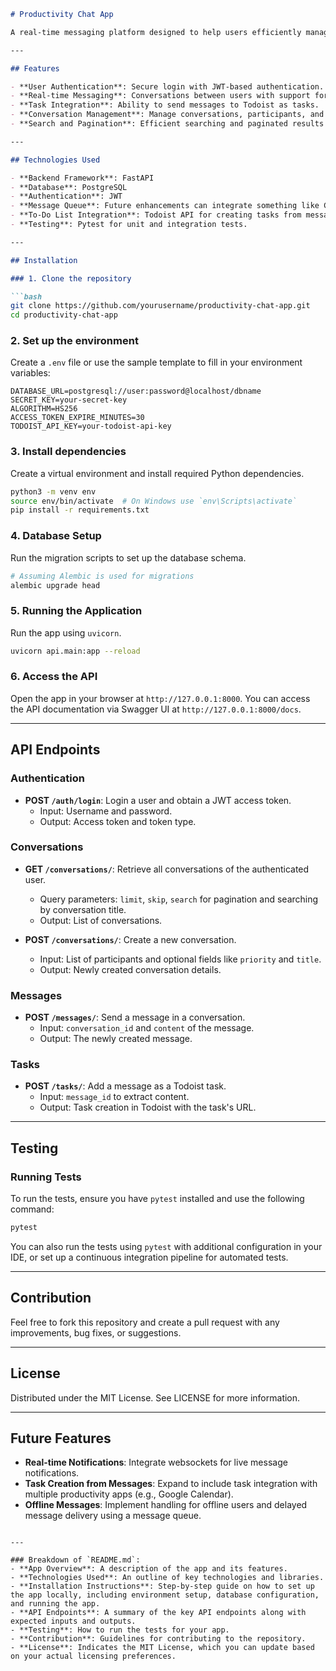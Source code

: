 ```markdown
# Productivity Chat App

A real-time messaging platform designed to help users efficiently manage conversations, track tasks, and integrate with productivity tools like Todoist. This app uses FastAPI, PostgreSQL, and integrates external APIs for task management and calendar functionalities.

---

## Features

- **User Authentication**: Secure login with JWT-based authentication.
- **Real-time Messaging**: Conversations between users with support for media messages (future enhancements).
- **Task Integration**: Ability to send messages to Todoist as tasks.
- **Conversation Management**: Manage conversations, participants, and task prioritization.
- **Search and Pagination**: Efficient searching and paginated results for conversations and messages.

---

## Technologies Used

- **Backend Framework**: FastAPI
- **Database**: PostgreSQL
- **Authentication**: JWT
- **Message Queue**: Future enhancements can integrate something like Celery or RabbitMQ for offline messages (coming soon).
- **To-Do List Integration**: Todoist API for creating tasks from messages.
- **Testing**: Pytest for unit and integration tests.

---

## Installation

### 1. Clone the repository

```bash
git clone https://github.com/yourusername/productivity-chat-app.git
cd productivity-chat-app
```

### 2. Set up the environment

Create a `.env` file or use the sample template to fill in your environment variables:

```env
DATABASE_URL=postgresql://user:password@localhost/dbname
SECRET_KEY=your-secret-key
ALGORITHM=HS256
ACCESS_TOKEN_EXPIRE_MINUTES=30
TODOIST_API_KEY=your-todoist-api-key
```

### 3. Install dependencies

Create a virtual environment and install required Python dependencies.

```bash
python3 -m venv env
source env/bin/activate  # On Windows use `env\Scripts\activate`
pip install -r requirements.txt
```

### 4. Database Setup

Run the migration scripts to set up the database schema.

```bash
# Assuming Alembic is used for migrations
alembic upgrade head
```

### 5. Running the Application

Run the app using `uvicorn`.

```bash
uvicorn api.main:app --reload
```

### 6. Access the API

Open the app in your browser at `http://127.0.0.1:8000`. You can access the API documentation via Swagger UI at `http://127.0.0.1:8000/docs`.

---

## API Endpoints

### Authentication

- **POST `/auth/login`**: Login a user and obtain a JWT access token.  
  - Input: Username and password.
  - Output: Access token and token type.

### Conversations

- **GET `/conversations/`**: Retrieve all conversations of the authenticated user.
  - Query parameters: `limit`, `skip`, `search` for pagination and searching by conversation title.
  - Output: List of conversations.

- **POST `/conversations/`**: Create a new conversation.
  - Input: List of participants and optional fields like `priority` and `title`.
  - Output: Newly created conversation details.

### Messages

- **POST `/messages/`**: Send a message in a conversation.
  - Input: `conversation_id` and `content` of the message.
  - Output: The newly created message.

### Tasks

- **POST `/tasks/`**: Add a message as a Todoist task.
  - Input: `message_id` to extract content.
  - Output: Task creation in Todoist with the task's URL.

---

## Testing

### Running Tests

To run the tests, ensure you have `pytest` installed and use the following command:

```bash
pytest
```

You can also run the tests using `pytest` with additional configuration in your IDE, or set up a continuous integration pipeline for automated tests.

---

## Contribution

Feel free to fork this repository and create a pull request with any improvements, bug fixes, or suggestions.

---

## License

Distributed under the MIT License. See LICENSE for more information.

---

## Future Features

- **Real-time Notifications**: Integrate websockets for live message notifications.
- **Task Creation from Messages**: Expand to include task integration with multiple productivity apps (e.g., Google Calendar).
- **Offline Messages**: Implement handling for offline users and delayed message delivery using a message queue.
```

---

### Breakdown of `README.md`:
- **App Overview**: A description of the app and its features.
- **Technologies Used**: An outline of key technologies and libraries.
- **Installation Instructions**: Step-by-step guide on how to set up the app locally, including environment setup, database configuration, and running the app.
- **API Endpoints**: A summary of the key API endpoints along with expected inputs and outputs.
- **Testing**: How to run the tests for your app.
- **Contribution**: Guidelines for contributing to the repository.
- **License**: Indicates the MIT License, which you can update based on your actual licensing preferences.
